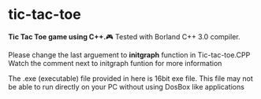 # tic-tac-toe
**Tic Tac Toe game using C++.**:video_game: Tested with Borland C++ 3.0 compiler.

Please change the last arguement to **initgraph** function in Tic-tac-toe.CPP
Watch the comment next to initgraph funtion for more information

The .exe (executable) file provided in here is 16bit exe file. This file may not be able to run directly on your PC without using DosBox like applications
